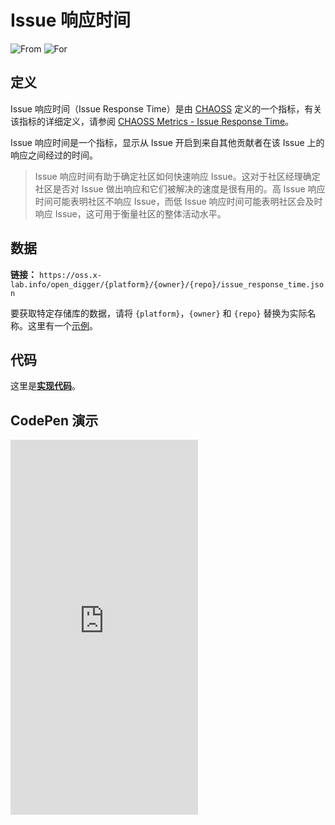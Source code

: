# Issue 响应时间

![From](https://img.shields.io/badge/来自-CHAOSS-blue) ![For](https://img.shields.io/badge/用于-仓库-blue)

## 定义

Issue 响应时间（Issue Response Time）是由 [CHAOSS](https://chaoss.community) 定义的一个指标，有关该指标的详细定义，请参阅 [CHAOSS Metrics - Issue Response Time](https://chaoss.community/metric-issue-response-time/)。

Issue 响应时间是一个指标，显示从 Issue 开启到来自其他贡献者在该 Issue 上的响应之间经过的时间。

> Issue 响应时间有助于确定社区如何快速响应 Issue。这对于社区经理确定社区是否对 Issue 做出响应和它们被解决的速度是很有用的。高 Issue 响应时间可能表明社区不响应 Issue，而低 Issue 响应时间可能表明社区会及时响应 Issue，这可用于衡量社区的整体活动水平。

## 数据

**链接：** `https://oss.x-lab.info/open_digger/{platform}/{owner}/{repo}/issue_response_time.json`

要获取特定存储库的数据，请将 `{platform}`，`{owner}` 和 `{repo}` 替换为实际名称。这里有一个[示例](https://oss.x-lab.info/open_digger/github/X-lab2017/open-digger/issue_response_time.json)。

## 代码

这里是[**实现代码**](https://github.com/X-lab2017/open-digger/blob/master/src/metrics/chaoss.ts#L298)。

## CodePen 演示

<iframe height="600" scrolling="no" title="OpenDigger - [CHAOSS] Time Duration Related Metrics" src="https://codepen.io/frank-zsy/embed/VwBqwaP?type=issue_response_time&default-tab=html%2Cresult" frameborder="no" loading="lazy" allowtransparency="true" allowfullscreen="true">
  See the Pen <a href="https://codepen.io/frank-zsy/pen/VwBqwaP">
  OpenDigger - [CHAOSS] Time Duration Related Metrics</a> by Frank Zhao (<a href="https://codepen.io/frank-zsy">@frank-zsy</a>)
  on <a href="https://codepen.io">CodePen</a>.
</iframe>
